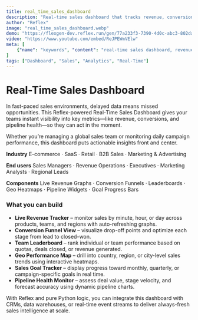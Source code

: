 ```yaml
---
title: real_time_sales_dashboard
description: "Real-time sales dashboard that tracks revenue, conversion rates, and team performance with up-to-the-minute insights across regions, products, and channels."
author: "Reflex"
image: "real_time_sales_dashboard.webp"
demo: "https://flexgen-dev.reflex.run/gen/77a233f3-7390-4d0c-abc3-802da28c7976/"
video: "https://www.youtube.com/embed/ReJPEWmVElw"
meta: [
    {"name": "keywords", "content": "real-time sales dashboard, revenue tracking, sales KPIs, CRM analytics, conversion rate, team performance, Reflex app"},
]
tags: ["Dashboard", "Sales", "Analytics", "Real-Time"]
---
```



# Real-Time Sales Dashboard

In fast-paced sales environments, delayed data means missed opportunities.
This Reflex-powered Real-Time Sales Dashboard gives your teams instant visibility into key metrics—like revenue, conversions, and pipeline health—so they can act in the moment.

Whether you’re managing a global sales team or monitoring daily campaign performance, this dashboard puts actionable insights front and center.

**Industry**
E-commerce · SaaS · Retail · B2B Sales · Marketing & Advertising

**End users**
Sales Managers · Revenue Operations · Executives · Marketing Analysts · Regional Leads

**Components**
Live Revenue Graphs · Conversion Funnels · Leaderboards · Geo Heatmaps · Pipeline Widgets · Goal Progress Bars



### What you can build

* **Live Revenue Tracker** – monitor sales by minute, hour, or day across products, teams, and regions with auto-refreshing graphs.
* **Conversion Funnel View** – visualize drop-off points and optimize each stage from lead to closed-won.
* **Team Leaderboard** – rank individual or team performance based on quotas, deals closed, or revenue generated.
* **Geo Performance Map** – drill into country, region, or city-level sales trends using interactive heatmaps.
* **Sales Goal Tracker** – display progress toward monthly, quarterly, or campaign-specific goals in real time.
* **Pipeline Health Monitor** – assess deal value, stage velocity, and forecast accuracy using dynamic pipeline charts.

With Reflex and pure Python logic, you can integrate this dashboard with CRMs, data warehouses, or real-time event streams to deliver always-fresh sales intelligence at scale.
